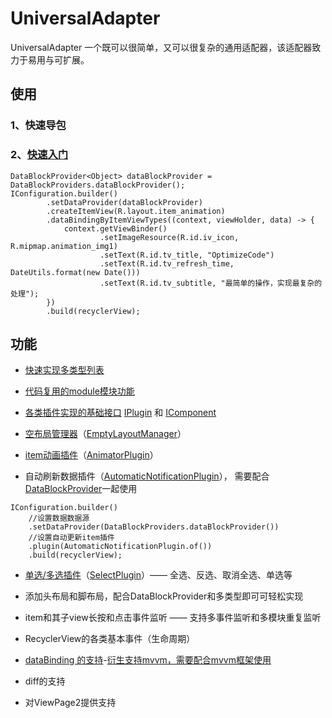 # UniversalAdapter

UniversalAdapter 一个既可以很简单，又可以很复杂的通用适配器，该适配器致力于易用与可扩展。

## 使用

### 1、快速导包

### 2、[快速入门](./app/src/main/java/org/jzl/android/recyclerview/app/core/OptimizeCodeView.java)

```
DataBlockProvider<Object> dataBlockProvider = DataBlockProviders.dataBlockProvider();
IConfiguration.builder()
        .setDataProvider(dataBlockProvider)
        .createItemView(R.layout.item_animation)
        .dataBindingByItemViewTypes((context, viewHolder, data) -> {
            context.getViewBinder()
                    .setImageResource(R.id.iv_icon, R.mipmap.animation_img1)
                    .setText(R.id.tv_title, "OptimizeCode")
                    .setText(R.id.tv_refresh_time, DateUtils.format(new Date()))
                    .setText(R.id.tv_subtitle, "最简单的操作，实现最复杂的处理");
        })
        .build(recyclerView);

```

## 功能

- [快速实现多类型列表](./docs/multiple_types.md)

- [代码复用的module模块功能](./docs/Modules.md)

- [各类插件实现的基础接口](./RVUA/src/main/java/org/jzl/android/recyclerview/core/plugins/AutomaticNotificationPlugin.java) [IPlugin](./RVUA/src/main/java/org/jzl/android/recyclerview/core/IPlugin.java) 和 
  [IComponent](./RVUA/src/main/java/org/jzl/android/recyclerview/core/components/IComponent.java)

- [空布局管理器](./docs/empty_layout.md)（[EmptyLayoutManager](./RVUA/src/main/java/org/jzl/android/recyclerview/core/layout/IEmptyLayoutManager.java)）

- [item动画插件](./docs/animator_plugin.md)（[AnimatorPlugin](./RVUA/src/main/java/org/jzl/android/recyclerview/core/plugins/AnimatorPlugin.java)）

- 自动刷新数据插件（[AutomaticNotificationPlugin](./RVUA/src/main/java/org/jzl/android/recyclerview/core/plugins/AutomaticNotificationPlugin.java)），
  需要配合[DataBlockProvider](./RVUA/src/main/java/org/jzl/android/recyclerview/util/datablock)一起使用

```
IConfiguration.builder()
    //设置数据数据源
    .setDataProvider(DataBlockProviders.dataBlockProvider())
    //设置自动更新item插件
    .plugin(AutomaticNotificationPlugin.of())
    .build(recyclerView);
```

- [单选/多选插件](./docs/select_view.md)（[SelectPlugin](./RVUA/src/main/java/org/jzl/android/recyclerview/core/plugins/SelectPlugin.java)）—— 全选、反选、取消全选、单选等

- 添加头布局和脚布局，配合DataBlockProvider和多类型即可可轻松实现

- item和其子view长按和点击事件监听 —— 支持多事件监听和多模块重复监听

- RecyclerView的各类基本事件（生命周期）

- [dataBinding 的支持](./docs/databinding_module.md)-[衍生支持mvvm，需要配合mvvm框架使用](./app/src/main/java/org/jzl/android/recyclerview/app/core/header)

- diff的支持

- 对ViewPage2提供支持
